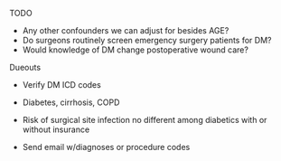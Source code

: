 TODO
- Any other confounders we can adjust for besides AGE?
- Do surgeons routinely screen emergency surgery patients for DM?
- Would knowledge of DM change postoperative wound care?

Dueouts
- Verify DM ICD codes


- Diabetes, cirrhosis, COPD
- Risk of surgical site infection no different among diabetics with or without insurance
- Send email w/diagnoses or procedure codes